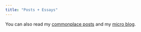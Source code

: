 ```yaml
---
title: "Posts + Essays"
---
```

<aside>
You can also read my <a href="/links/">commonplace posts</a> and my <a href="https://social.jasonheppler.org">micro blog</a>.
</aside>